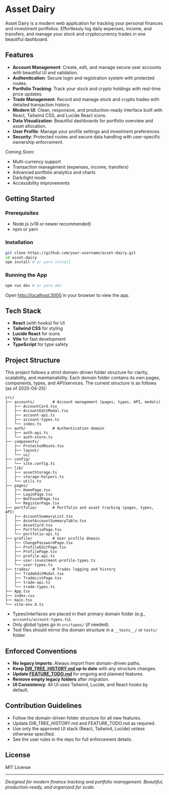 # Asset Dairy

Asset Dairy is a modern web application for tracking your personal finances and investment portfolios. Effortlessly log daily expenses, income, and transfers, and manage your stock and cryptocurrency trades in one beautiful dashboard.

## Features

- **Account Management**: Create, edit, and manage secure user accounts with beautiful UI and validation.
- **Authentication**: Secure login and registration system with protected routes.
- **Portfolio Tracking**: Track your stock and crypto holdings with real-time price updates.
- **Trade Management**: Record and manage stock and crypto trades with detailed transaction history.
- **Modern UI**: Clean, responsive, and production-ready interface built with React, Tailwind CSS, and Lucide React icons.
- **Data Visualization**: Beautiful dashboards for portfolio overview and asset allocation.
- **User Profile**: Manage your profile settings and investment preferences.
- **Security**: Protected routes and secure data handling with user-specific ownership enforcement.

*Coming Soon:*
- Multi-currency support
- Transaction management (expenses, income, transfers)
- Advanced portfolio analytics and charts
- Dark/light mode
- Accessibility improvements

## Getting Started

### Prerequisites
- Node.js (v18 or newer recommended)
- npm or yarn

### Installation
```bash
git clone https://github.com/your-username/asset-dairy.git
cd asset-dairy
npm install # or yarn install
```

### Running the App
```bash
npm run dev # or yarn dev
```

Open [http://localhost:3000](http://localhost:3000) in your browser to view the app.

## Tech Stack
- **React** (with hooks) for UI
- **Tailwind CSS** for styling
- **Lucide React** for icons
- **Vite** for fast development
- **TypeScript** for type safety

## Project Structure
This project follows a strict domain-driven folder structure for clarity, scalability, and maintainability. Each domain folder contains its own pages, components, types, and API/services. The current structure is as follows (as of 2025-04-25):

```
src/
├── accounts/        # Account management (pages, types, API, modals)
│   ├── AccountCard.tsx
│   ├── AccountEditModal.tsx
│   ├── account-api.ts
│   ├── account-types.ts
│   └── index.ts
├── auth/            # Authentication domain
│   ├── auth-api.ts
│   └── auth-store.ts
├── components/
│   ├── ProtectedRoute.tsx
│   ├── layout/
│   └── ui/
├── config/
│   └── site.config.ts
├── lib/
│   ├── assetStorage.ts
│   ├── storage-helpers.ts
│   └── utils.ts
├── pages/
│   ├── HomePage.tsx
│   ├── LoginPage.tsx
│   ├── NotFoundPage.tsx
│   └── RegisterPage.tsx
├── portfolio/       # Portfolio and asset tracking (pages, types, API)
│   ├── AccountSummaryList.tsx
│   ├── AssetAccountSummaryTable.tsx
│   ├── AssetCard.tsx
│   ├── PortfolioPage.tsx
│   └── portfolio-api.ts
├── profile/         # User profile domain
│   ├── ChangePasswordPage.tsx
│   ├── ProfileEditPage.tsx
│   ├── ProfilePage.tsx
│   ├── profile-api.ts
│   ├── user-investment-profile-types.ts
│   └── user-types.ts
├── trades/          # Trades logging and history
│   ├── TradeEditModal.tsx
│   ├── TradeListPage.tsx
│   ├── trade-api.ts
│   └── trade-types.ts
├── App.tsx
├── index.css
├── main.tsx
└── vite-env.d.ts
```

- Types/interfaces are placed in their primary domain folder (e.g., `accounts/account-types.ts`).
- Only global types go in `src/types/` (if needed).
- Test files should mirror the domain structure in a `__tests__/` or `tests/` folder.

## Enforced Conventions
- **No legacy imports**: Always import from domain-driven paths.
- **Keep [DIR_TREE_HISTORY.md](./DIR_TREE_HISTORY.md) up to date** with any structure changes.
- **Update [FEATURE_TODO.md](./FEATURE_TODO.md)** for ongoing and planned features.
- **Remove empty legacy folders** after migration.
- **UI Consistency**: All UI uses Tailwind, Lucide, and React hooks by default.

## Contribution Guidelines
- Follow the domain-driven folder structure for all new features.
- Update DIR_TREE_HISTORY.md and FEATURE_TODO.md as required.
- Use only the approved UI stack (React, Tailwind, Lucide) unless otherwise specified.
- See the user rules in the repo for full enforcement details.

## License
MIT License

---

*Designed for modern finance tracking and portfolio management. Beautiful, production-ready, and organized for scale.*
